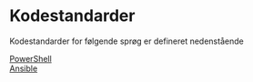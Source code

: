# Kodestandarder
Kodestandarder for følgende sprøg er defineret nedenstående

[PowerShell](https://github.com/ajen0206e/IaC-CodingConventions/blob/main/CodingConventions-PowerShell.md)  
[Ansible](https://github.com/ajen0206e/IaC-CodingConventions/blob/main/CodingConventions-Ansible.md)
